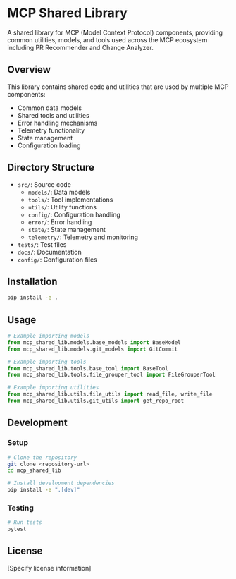 # MCP Shared Library

A shared library for MCP (Model Context Protocol) components, providing common utilities, models, and tools used across the MCP ecosystem including PR Recommender and Change Analyzer.

## Overview

This library contains shared code and utilities that are used by multiple MCP components:

- Common data models
- Shared tools and utilities
- Error handling mechanisms
- Telemetry functionality
- State management
- Configuration loading

## Directory Structure

- `src/`: Source code
  - `models/`: Data models
  - `tools/`: Tool implementations
  - `utils/`: Utility functions
  - `config/`: Configuration handling
  - `error/`: Error handling
  - `state/`: State management
  - `telemetry/`: Telemetry and monitoring
- `tests/`: Test files
- `docs/`: Documentation
- `config/`: Configuration files

## Installation

```bash
pip install -e .
```

## Usage

```python
# Example importing models
from mcp_shared_lib.models.base_models import BaseModel
from mcp_shared_lib.models.git_models import GitCommit

# Example importing tools
from mcp_shared_lib.tools.base_tool import BaseTool
from mcp_shared_lib.tools.file_grouper_tool import FileGrouperTool

# Example importing utilities
from mcp_shared_lib.utils.file_utils import read_file, write_file
from mcp_shared_lib.utils.git_utils import get_repo_root
```

## Development

### Setup

```bash
# Clone the repository
git clone <repository-url>
cd mcp_shared_lib

# Install development dependencies
pip install -e ".[dev]"
```

### Testing

```bash
# Run tests
pytest
```

## License

[Specify license information]
